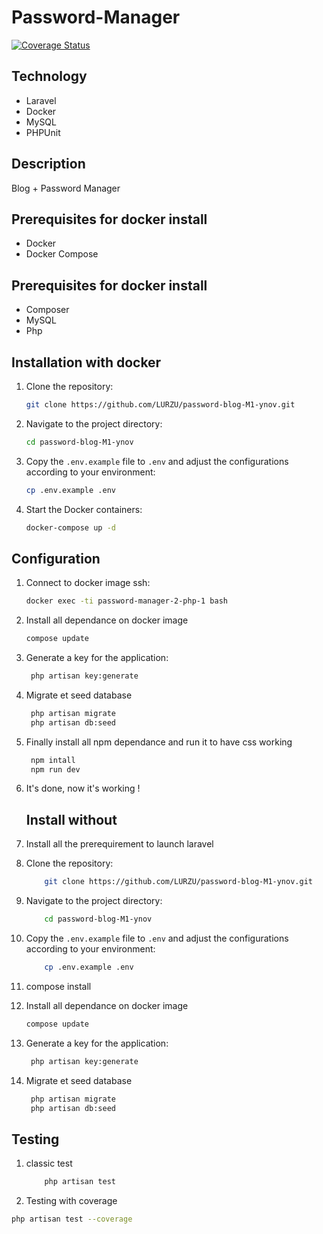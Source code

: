 # Password-Manager
[![Coverage Status](https://coveralls.io/repos/github/LURZU/password-blog-M1-ynov/badge.svg?branch=master)](https://coveralls.io/github/lurzu/password-blog-M1-ynov?branch=master)

## Technology
- Laravel
- Docker
- MySQL
- PHPUnit

## Description

Blog + Password Manager

## Prerequisites for docker install

- Docker
- Docker Compose

## Prerequisites for docker install

- Composer
- MySQL
- Php

## Installation with docker 

1. Clone the repository:

    ```bash
    git clone https://github.com/LURZU/password-blog-M1-ynov.git
    ```

2. Navigate to the project directory:

    ```bash
    cd password-blog-M1-ynov
    ```

3. Copy the `.env.example` file to `.env` and adjust the configurations according to your environment:

    ```bash
    cp .env.example .env
    ```

4. Start the Docker containers:

    ```bash
    docker-compose up -d
    ```

## Configuration

1. Connect to docker image ssh:

    ```bash
    docker exec -ti password-manager-2-php-1 bash
    ```
2. Install all dependance on docker image
   
    ```bash
    compose update
    ```

3. Generate a key for the application:

    ```bash
     php artisan key:generate
    ```

4. Migrate et seed database
    ```bash
     php artisan migrate
     php artisan db:seed
    ```
4. Finally install all npm dependance and run it to have css working
    ```bash
     npm intall
     npm run dev
    ```

5. It's done, now it's working !



   ## Install without

1. Install all the prerequirement to launch laravel

2. Clone the repository:

    ```bash
        git clone https://github.com/LURZU/password-blog-M1-ynov.git
    ```

3. Navigate to the project directory:

    ```bash
        cd password-blog-M1-ynov
    ```

4. Copy the `.env.example` file to `.env` and adjust the configurations according to your environment:

    ```bash
        cp .env.example .env
    ```

5. compose install


6. Install all dependance on docker image
   
    ```bash
    compose update
    ```

7. Generate a key for the application:

    ```bash
     php artisan key:generate
    ```

8. Migrate et seed database
    ```bash
     php artisan migrate
     php artisan db:seed
    ```

## Testing

1. classic test

    ```bash
        php artisan test
    ```

2. Testing with coverage

```bash
php artisan test --coverage
```



